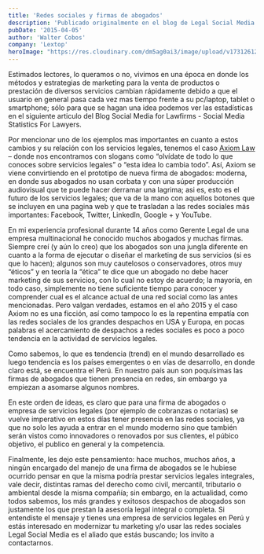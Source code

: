 ```yaml
---
title: 'Redes sociales y firmas de abogados'
description: 'Publicado originalmente en el blog de Legal Social Media'
pubDate: '2015-04-05'
author: 'Walter Cobos'
company: 'Lextop'
heroImage: "https://res.cloudinary.com/dm5ag0ai3/image/upload/v1731261237/firmas2_d31e7b.jpg"
---
```

Estimados lectores, lo queramos o no, vivimos en una época en donde los métodos y estrategias de marketing para la venta de productos o prestación de diversos servicios cambian rápidamente debido a que el usuario en general pasa cada vez mas tiempo frente a su pc/laptop, tablet o smartphone; sólo para que se hagan una idea podemos ver las estadísticas en el siguiente articulo del Blog Social Media for Lawfirms - Social Media Statistics For Lawyers.

Por mencionar uno de los ejemplos mas importantes en cuanto a estos cambios y su relación con los servicios legales, tenemos el caso [Axiom Law](https://www.axiomlaw.com/) – donde nos encontramos con slogans como “olvídate de todo lo que conoces sobre servicios legales” o “esta idea lo cambia todo”. Así, Axiom se viene convirtiendo en el prototipo de nueva firma de abogados: moderna, en donde sus abogados no usan corbata y con una súper producción audiovisual que te puede hacer derramar una lagrima; asi es, esto es el futuro de los servicios legales; que va de la mano con aquellos botones que se incluyen en una pagina web y que te trasladan a las redes sociales más importantes: Facebook, Twitter, LinkedIn, Google + y YouTube.

En mi experiencia profesional durante 14 años como Gerente Legal de una empresa multinacional he conocido muchos abogados y muchas firmas. Siempre creí (y aún lo creo) que los abogados son una jungla diferente en cuanto a la forma de ejecutar o diseñar el marketing de sus servicios (si es que lo hacen); algunos son muy cautelosos o conservadores, otros muy “éticos” y en teoría la “ética” te dice que un abogado no debe hacer marketing de sus servicios, con lo cual no estoy de acuerdo; la mayoría, en todo caso, simplemente no tiene suficiente tiempo para conocer y comprender cual es el alcance actual de una red social como las antes mencionadas. Pero valgan verdades, estamos en el año 2015 y el caso Axiom no es una ficción, así como tampoco lo es la repentina empatía con las redes sociales de los grandes despachos en USA y Europa, en pocas palabras el acercamiento de despachos a redes sociales es poco a poco tendencia en la actividad de servicios legales.

Como sabemos, lo que es tendencia (trend) en el mundo desarrollado es luego tendencia es los países emergentes o en vías de desarrollo, en donde claro está, se encuentra el Perú. En nuestro país aun son poquísimas las firmas de abogados que tienen presencia en redes, sin embargo ya empiezan a asomarse algunos nombres.

En este orden de ideas, es claro que para una firma de abogados o empresa de servicios legales (por ejemplo de cobranzas o notarías) se vuelve imperativo en estos días tener presencia en las redes sociales, ya que no solo les ayuda a entrar en el mundo moderno sino que también serán vistos como innovadores o renovados por sus clientes, el púbico objetivo, el publico en general y la competencia.

Finalmente, les dejo este pensamiento: hace muchos, muchos años, a ningún encargado del manejo de una firma de abogados se le hubiese ocurrido pensar en que la misma podría prestar servicios legales integrales, vale decir, distintas ramas del derecho como civil, mercantil, tributario o ambiental desde la misma compañía; sin embargo, en la actualidad, como todos sabemos, los más grandes y exitosos despachos de abogados son justamente los que prestan la asesoría legal integral o completa. Si entendiste el mensaje y tienes una empresa de servicios legales en Perú y estás interesado en modernizar tu marketing y/o usar las redes sociales Legal Social Media es el aliado que estás buscando; los invito a contactarnos.